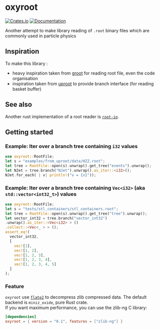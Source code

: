 # oxyroot

[![Crates.io](https://img.shields.io/crates/v/oxyroot.svg?maxAge=2592000)](https://crates.io/crates/oxyroot)
[![Documentation](https://docs.rs/oxyroot/badge.svg)](https://docs.rs/oxyroot)

Another attempt to make library reading of `.root` binary files which are commonly used in particle physics

## Inspiration

To make this library :

- heavy inspiration taken from [groot](https://github.com/go-hep/hep/tree/main/groot) for reading root file, even the
  code
  organisation
- inspiration taken from [uproot](https://github.com/scikit-hep/uproot5) to provide branch interface (for reading basket
  buffer)

## See also

Another rust implementation of a root reader is [`root-io`](https://crates.io/crates/root-io).

## Getting started

### Example: Iter over a branch tree containing `i32` values

```rust
use oxyroot::RootFile;
let s = "examples/from_uproot/data/HZZ.root";
let tree = RootFile::open(s).unwrap().get_tree("events").unwrap();
let NJet = tree.branch("NJet").unwrap().as_iter::<i32>();
NJet.for_each( | v| println!("v = {v}"));
```

### Example: Iter over a branch tree containing `Vec<i32>`  (aka `std::vector<int32_t>`) values

```rust
use oxyroot::RootFile;
let s = "tests/stl_containers/stl_containers.root";
let tree = RootFile::open(s).unwrap().get_tree("tree").unwrap();
let vector_int32 = tree.branch("vector_int32")
.unwrap().as_iter::<Vec<i32> > ()
.collect::<Vec<_ > > ();
assert_eq!(
  vector_int32,
  [
    vec![1],
    vec![1, 2],
    vec![1, 2, 3],
    vec![1, 2, 3, 4],
    vec![1, 2, 3, 4, 5]
  ]
);
```

### Feature

`oxyroot` use [`flate2`](https://crates.io/crates/flate2) to decompress zlib compressed data.
The default backend is `miniz_oxide`, pure Rust crate.  
If you want maximum performance, you can use the zlib-ng C library:

```toml
[dependencies]
oxyroot = { version = "0.1", features = ["zlib-ng"] }
```
